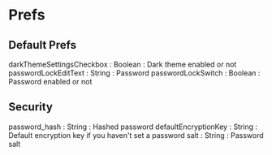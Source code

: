 # Prefs

## Default Prefs
darkThemeSettingsCheckbox : Boolean : Dark theme enabled or not
passwordLockEditText      : String  : Password
passwordLockSwitch        : Boolean : Password enabled or not



## Security
password_hash             : String  : Hashed password
defaultEncryptionKey      : String  : Default encryption key if you haven't set a password
salt                      : String  : Password salt

